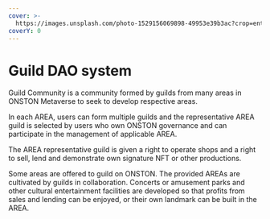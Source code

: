 ```yaml
---
cover: >-
  https://images.unsplash.com/photo-1529156069898-49953e39b3ac?crop=entropy&cs=srgb&fm=jpg&ixid=MnwxOTcwMjR8MHwxfHNlYXJjaHw0fHxmcmllbmR8ZW58MHx8fHwxNjQyNjUyOTMx&ixlib=rb-1.2.1&q=85
coverY: 0
---
```


# Guild DAO system

Guild Community is a community formed by guilds from many areas in ONSTON Metaverse to seek to develop respective areas.

In each AREA, users can form multiple guilds and the representative AREA guild is selected by users who own ONSTON governance and can participate in the management of applicable AREA.

The AREA representative guild is given a right to operate shops and a right to sell, lend and demonstrate own signature NFT or other productions.

Some areas are offered to guild on ONSTON. The provided AREAs are cultivated by guilds in collaboration. Concerts or amusement parks and other cultural entertainment facilities are developed so that profits from sales and lending can be enjoyed, or their own landmark can be built in the AREA.


